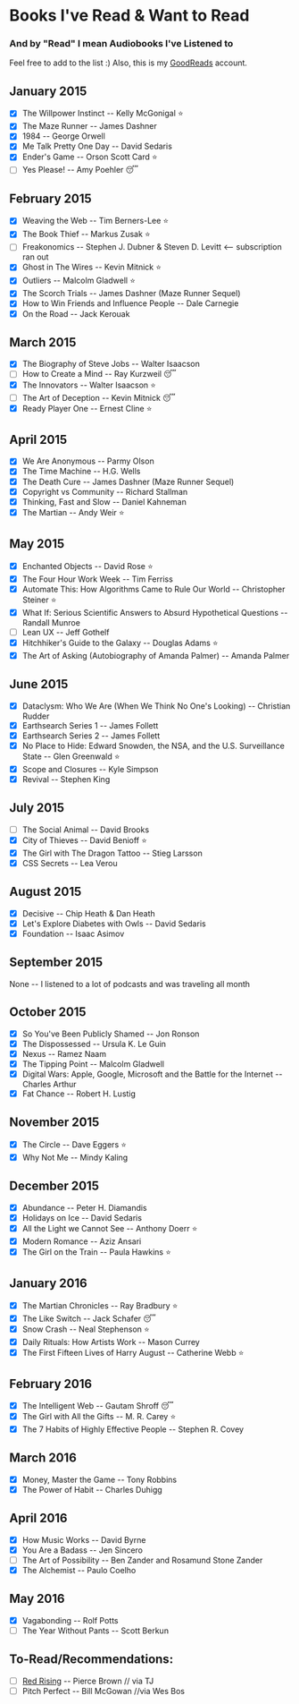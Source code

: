 # Books I've Read & Want to Read
### And by "Read" I mean Audiobooks I've Listened to

Feel free to add to the list :) Also, this is my [GoodReads](https://www.goodreads.com/user/show/20177742-una-kravets) account.

## January 2015

- [x] The Willpower Instinct -- Kelly McGonigal :star:
- [x] The Maze Runner -- James Dashner
- [x] 1984 -- George Orwell
- [x] Me Talk Pretty One Day -- David Sedaris
- [x] Ender's Game -- Orson Scott Card :star:
- [ ] Yes Please! -- Amy Poehler :sleeping:

## February 2015

- [x] Weaving the Web -- Tim Berners-Lee :star:
- [x] The Book Thief -- Markus Zusak :star:
- [ ] Freakonomics -- Stephen J. Dubner & Steven D. Levitt <-- subscription ran out
- [x] Ghost in The Wires -- Kevin Mitnick :star:
- [x] Outliers -- Malcolm Gladwell :star:
- [x] The Scorch Trials -- James Dashner (Maze Runner Sequel)
- [x] How to Win Friends and Influence People -- Dale Carnegie
- [x] On the Road -- Jack Kerouak

## March 2015

- [x] The Biography of Steve Jobs -- Walter Isaacson
- [ ] How to Create a Mind -- Ray Kurzweil :sleeping:
- [x] The Innovators -- Walter Isaacson :star:
- [ ] The Art of Deception -- Kevin Mitnick :sleeping:
- [x] Ready Player One -- Ernest Cline :star:

## April 2015

- [x] We Are Anonymous -- Parmy Olson
- [x] The Time Machine -- H.G. Wells
- [x] The Death Cure -- James Dashner (Maze Runner Sequel)
- [x] Copyright vs Community -- Richard Stallman
- [x] Thinking, Fast and Slow -- Daniel Kahneman
- [x] The Martian -- Andy Weir :star:

## May 2015

- [x] Enchanted Objects -- David Rose :star:
- [x] The Four Hour Work Week -- Tim Ferriss
- [x] Automate This: How Algorithms Came to Rule Our World -- Christopher Steiner :star:
- [x] What If: Serious Scientific Answers to Absurd Hypothetical Questions -- Randall Munroe
- [ ] Lean UX -- Jeff Gothelf
- [x] Hitchhiker's Guide to the Galaxy -- Douglas Adams :star:
- [x] The Art of Asking (Autobiography of Amanda Palmer) -- Amanda Palmer

## June 2015

- [x] Dataclysm: Who We Are (When We Think No One's Looking) -- Christian Rudder
- [x] Earthsearch Series 1 -- James Follett
- [x] Earthsearch Series 2 -- James Follett
- [x] No Place to Hide: Edward Snowden, the NSA, and the U.S. Surveillance State -- Glen Greenwald :star:
- [x] Scope and Closures -- Kyle Simpson
- [x] Revival -- Stephen King

## July 2015

- [ ] The Social Animal -- David Brooks
- [x] City of Thieves -- David Benioff :star:
- [x] The Girl with The Dragon Tattoo -- Stieg Larsson
- [x] CSS Secrets -- Lea Verou

## August 2015

- [x] Decisive -- Chip Heath & Dan Heath
- [x] Let's Explore Diabetes with Owls -- David Sedaris
- [x] Foundation -- Isaac Asimov

## September 2015

None -- I listened to a lot of podcasts and was traveling all month

## October 2015

- [x] So You've Been Publicly Shamed -- Jon Ronson
- [x] The Dispossessed -- Ursula K. Le Guin
- [x] Nexus -- Ramez Naam
- [x] The Tipping Point -- Malcolm Gladwell
- [x] Digital Wars: Apple, Google, Microsoft and the Battle for the Internet -- Charles Arthur
- [x] Fat Chance -- Robert H. Lustig

## November 2015

- [x] The Circle -- Dave Eggers :star:
- [x] Why Not Me -- Mindy Kaling

## December 2015

- [x] Abundance -- Peter H. Diamandis
- [x] Holidays on Ice -- David Sedaris
- [x] All the Light we Cannot See -- Anthony Doerr :star:
- [x] Modern Romance -- Aziz Ansari
- [x] The Girl on the Train -- Paula Hawkins :star:

## January 2016

- [x] The Martian Chronicles -- Ray Bradbury :star:
- [x] The Like Switch -- Jack Schafer :sleeping:
- [x] Snow Crash -- Neal Stephenson :star:
- [x] Daily Rituals: How Artists Work -- Mason Currey
- [x] The First Fifteen Lives of Harry August -- Catherine Webb :star:

## February 2016

- [x] The Intelligent Web -- Gautam Shroff :sleeping:
- [x] The Girl with All the Gifts -- M. R. Carey :star:
- [x] The 7 Habits of Highly Effective People -- Stephen R. Covey

## March 2016

- [x] Money, Master the Game -- Tony Robbins
- [x] The Power of Habit -- Charles Duhigg

## April 2016

- [x] How Music Works -- David Byrne
- [x] You Are a Badass -- Jen Sincero
- [ ] The Art of Possibility -- Ben Zander and Rosamund Stone Zander
- [x] The Alchemist -- Paulo Coelho

## May 2016

- [x] Vagabonding -- Rolf Potts
- [ ] The Year Without Pants -- Scott Berkun

To-Read/Recommendations:
---
- [ ] [Red Rising](http://www.audible.com/pd/Sci-Fi-Fantasy/Red-Rising-Audiobook/B00I2VWW5U/ref=a_search_c4_1_1_srImg?qid=1443799691&sr=1-1) -- Pierce Brown // via TJ
- [ ] Pitch Perfect -- Bill McGowan //via Wes Bos
